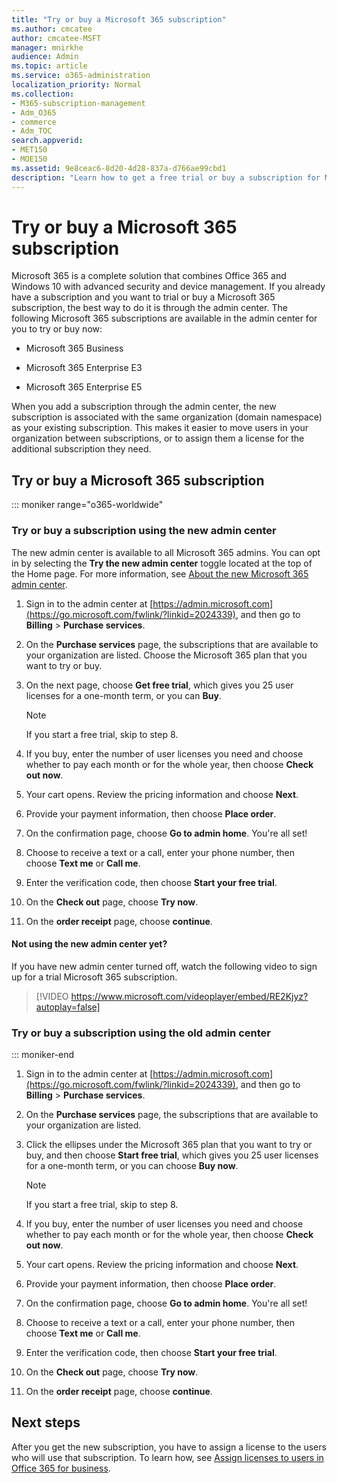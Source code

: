 ```yaml
---
title: "Try or buy a Microsoft 365 subscription"
ms.author: cmcatee
author: cmcatee-MSFT
manager: mnirkhe
audience: Admin
ms.topic: article
ms.service: o365-administration
localization_priority: Normal
ms.collection: 
- M365-subscription-management
- Adm_O365
- commerce
- Adm_TOC
search.appverid:
- MET150
- MOE150
ms.assetid: 9e8ceac6-8d20-4d28-837a-d766ae99cbd1
description: "Learn how to get a free trial or buy a subscription for Microsoft 365."
---
```


# Try or buy a Microsoft 365 subscription

Microsoft 365 is a complete solution that combines Office 365 and Windows 10 with advanced security and device management. If you already have a subscription and you want to trial or buy a Microsoft 365 subscription, the best way to do it is through the admin center. The following Microsoft 365 subscriptions are available in the admin center for you to try or buy now:
  
- Microsoft 365 Business

- Microsoft 365 Enterprise E3

- Microsoft 365 Enterprise E5

When you add a subscription through the admin center, the new subscription is associated with the same organization (domain namespace) as your existing subscription. This makes it easier to move users in your organization between subscriptions, or to assign them a license for the additional subscription they need.
  
## Try or buy a Microsoft 365 subscription

::: moniker range="o365-worldwide"

### Try or buy a subscription using the new admin center

The new admin center is available to all Microsoft 365 admins. You can opt in by selecting the **Try the new admin center** toggle located at the top of the Home page. For more information, see [About the new Microsoft 365 admin center](../microsoft-365-admin-center-preview.md).

1. Sign in to the admin center at [https://admin.microsoft.com](https://go.microsoft.com/fwlink/?linkid=2024339), and then go to **Billing** \> **Purchase services**.

2. On the **Purchase services** page, the subscriptions that are available to your organization are listed. Choose the Microsoft 365 plan that you want to try or buy.

3. On the next page, choose **Get free trial**, which gives you 25 user licenses for a one-month term, or you can **Buy**.

    > [!NOTE]
    > If you start a free trial, skip to step 8.
  
4. If you buy, enter the number of user licenses you need and choose whether to pay each month or for the whole year, then choose **Check out now**.

5. Your cart opens. Review the pricing information and choose **Next**.

6. Provide your payment information, then choose **Place order**.

7. On the confirmation page, choose **Go to admin home**. You're all set!

8. Choose to receive a text or a call, enter your phone number, then choose **Text me** or **Call me**.

9. Enter the verification code, then choose **Start your free trial**.

10. On the **Check out** page, choose **Try now**.

11. On the **order receipt** page, choose **continue**.

#### Not using the new admin center yet?

If you have new admin center turned off, watch the following video to sign up for a trial Microsoft 365 subscription.

> [!VIDEO https://www.microsoft.com/videoplayer/embed/RE2Kjyz?autoplay=false]


### Try or buy a subscription using the old admin center
::: moniker-end

1. Sign in to the admin center at [https://admin.microsoft.com](https://go.microsoft.com/fwlink/?linkid=2024339), and then go to **Billing** \> **Purchase services**.

2. On the **Purchase services** page, the subscriptions that are available to your organization are listed. 

3. Click the ellipses under the Microsoft 365 plan that you want to try or buy, and then choose **Start free trial**, which gives you 25 user licenses for a one-month term, or you can choose **Buy now**.

    > [!NOTE]
    > If you start a free trial, skip to step 8.
  
4. If you buy, enter the number of user licenses you need and choose whether to pay each month or for the whole year, then choose **Check out now**.

5. Your cart opens. Review the pricing information and choose **Next**.

6. Provide your payment information, then choose **Place order**.

7. On the confirmation page, choose **Go to admin home**. You're all set!

8. Choose to receive a text or a call, enter your phone number, then choose **Text me** or **Call me**.

9. Enter the verification code, then choose **Start your free trial**.

10. On the **Check out** page, choose **Try now**.

11. On the **order receipt** page, choose **continue**.

## Next steps

After you get the new subscription, you have to assign a license to the users who will use that subscription. To learn how, see [Assign licenses to users in Office 365 for business](subscriptions-and-billing/assign-licenses-to-users.md).